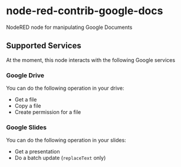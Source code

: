 # node-red-contrib-google-docs
NodeRED node for manipulating Google Documents

## Supported Services

At the moment, this node interacts with the following Google services

### Google Drive

You can do the following operation in your drive:
* Get a file
* Copy a file
* Create permission for a file

### Google Slides

You can do the following operation in your slides:
* Get a presentation
* Do a batch update (`replaceText` only)
